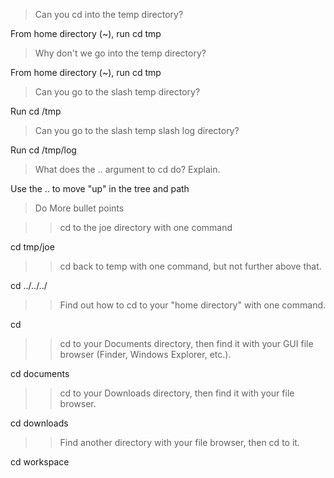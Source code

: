 >Can you cd into the temp directory?
 
From home directory (~), run cd tmp
 
>Why don't we go into the temp directory?
 
From home directory (~), run cd tmp
 
>Can you go to the slash temp directory?
 
Run cd /tmp 

>Can you go to the slash temp slash log directory?

Run cd /tmp/log

>What does the .. argument to cd do?  Explain.

Use the .. to move "up" in the tree and path

>Do More bullet points

>>cd to the joe directory with one command

cd tmp/joe

>>cd back to temp with one command, but not further above that.

cd ../../../

>>Find out how to cd to your "home directory" with one command.

cd 

>>cd to your Documents directory, then find it with your GUI file browser (Finder, Windows Explorer, etc.).

cd documents

>>cd to your Downloads directory, then find it with your file browser.

cd downloads

>>Find another directory with your file browser, then cd to it.

cd workspace
